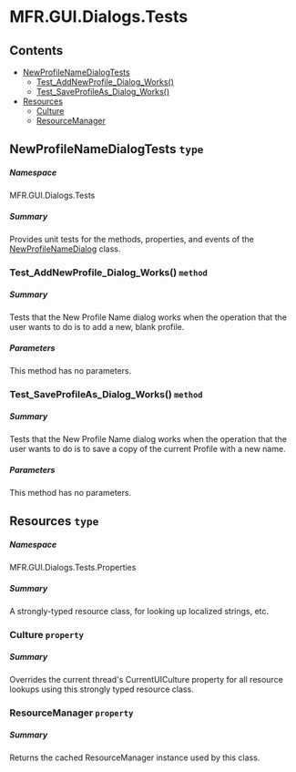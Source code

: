 <a name='assembly'></a>
# MFR.GUI.Dialogs.Tests

## Contents

- [NewProfileNameDialogTests](#T-MFR-GUI-Dialogs-Tests-NewProfileNameDialogTests 'MFR.GUI.Dialogs.Tests.NewProfileNameDialogTests')
  - [Test_AddNewProfile_Dialog_Works()](#M-MFR-GUI-Dialogs-Tests-NewProfileNameDialogTests-Test_AddNewProfile_Dialog_Works 'MFR.GUI.Dialogs.Tests.NewProfileNameDialogTests.Test_AddNewProfile_Dialog_Works')
  - [Test_SaveProfileAs_Dialog_Works()](#M-MFR-GUI-Dialogs-Tests-NewProfileNameDialogTests-Test_SaveProfileAs_Dialog_Works 'MFR.GUI.Dialogs.Tests.NewProfileNameDialogTests.Test_SaveProfileAs_Dialog_Works')
- [Resources](#T-MFR-GUI-Dialogs-Tests-Properties-Resources 'MFR.GUI.Dialogs.Tests.Properties.Resources')
  - [Culture](#P-MFR-GUI-Dialogs-Tests-Properties-Resources-Culture 'MFR.GUI.Dialogs.Tests.Properties.Resources.Culture')
  - [ResourceManager](#P-MFR-GUI-Dialogs-Tests-Properties-Resources-ResourceManager 'MFR.GUI.Dialogs.Tests.Properties.Resources.ResourceManager')

<a name='T-MFR-GUI-Dialogs-Tests-NewProfileNameDialogTests'></a>
## NewProfileNameDialogTests `type`

##### Namespace

MFR.GUI.Dialogs.Tests

##### Summary

Provides unit tests for the methods, properties, and events of the
[NewProfileNameDialog](#T-MFR-GUI-Dialogs-NewProfileNameDialog 'MFR.GUI.Dialogs.NewProfileNameDialog') class.

<a name='M-MFR-GUI-Dialogs-Tests-NewProfileNameDialogTests-Test_AddNewProfile_Dialog_Works'></a>
### Test_AddNewProfile_Dialog_Works() `method`

##### Summary

Tests that the New Profile Name dialog works when the operation that the user
wants to do is to add a new, blank profile.

##### Parameters

This method has no parameters.

<a name='M-MFR-GUI-Dialogs-Tests-NewProfileNameDialogTests-Test_SaveProfileAs_Dialog_Works'></a>
### Test_SaveProfileAs_Dialog_Works() `method`

##### Summary

Tests that the New Profile Name dialog works when the operation that the user
wants to do is to save a copy of the current Profile with a new name.

##### Parameters

This method has no parameters.

<a name='T-MFR-GUI-Dialogs-Tests-Properties-Resources'></a>
## Resources `type`

##### Namespace

MFR.GUI.Dialogs.Tests.Properties

##### Summary

A strongly-typed resource class, for looking up localized strings, etc.

<a name='P-MFR-GUI-Dialogs-Tests-Properties-Resources-Culture'></a>
### Culture `property`

##### Summary

Overrides the current thread's CurrentUICulture property for all
  resource lookups using this strongly typed resource class.

<a name='P-MFR-GUI-Dialogs-Tests-Properties-Resources-ResourceManager'></a>
### ResourceManager `property`

##### Summary

Returns the cached ResourceManager instance used by this class.
